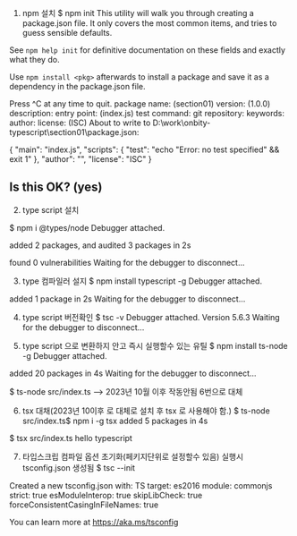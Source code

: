 1. npm 설치
   $ npm init
   This utility will walk you through creating a package.json file.
   It only covers the most common items, and tries to guess sensible defaults.

See `npm help init` for definitive documentation on these fields
and exactly what they do.

Use `npm install <pkg>` afterwards to install a package and
save it as a dependency in the package.json file.

Press ^C at any time to quit.
package name: (section01)
version: (1.0.0)
description:
entry point: (index.js)
test command:
git repository:
keywords:
author:
license: (ISC)
About to write to D:\work\onbity-typescript\section01\package.json:

{
"main": "index.js",
"scripts": {
"test": "echo \"Error: no test specified\" && exit 1"
},
"author": "",
"license": "ISC"
}

## Is this OK? (yes)

2. type script 설치

$ npm i @types/node
Debugger attached.

added 2 packages, and audited 3 packages in 2s

found 0 vulnerabilities
Waiting for the debugger to disconnect...

3. type 컴파일러 설지
   $ npm install typescript -g
   Debugger attached.

added 1 package in 2s
Waiting for the debugger to disconnect...

4. type script 버전확인
   $ tsc -v
   Debugger attached.
   Version 5.6.3
   Waiting for the debugger to disconnect...

5. type script 으로 변환하지 안고 즉시 실행할수 있는 유틸
   $ npm install ts-node -g
   Debugger attached.

added 20 packages in 4s
Waiting for the debugger to disconnect...

$ ts-node src/index.ts --> 2023년 10월 이후 작동안됨 6번으로 대체

6. tsx 대채(2023년 10이후 로 대체로 설치 후 tsx 로 사용해야 함.)
   $ ts-node src/index.ts$ npm i -g tsx
   added 5 packages in 4s

$ tsx src/index.ts
hello typescript

7. 타입스크립 컴파일 옵션 초기화(페키지단위로 설정할수 있음) 실행시 tsconfig.json 생성됨
   $ tsc --init

Created a new tsconfig.json with: TS
target: es2016
module: commonjs
strict: true
esModuleInterop: true
skipLibCheck: true
forceConsistentCasingInFileNames: true

You can learn more at https://aka.ms/tsconfig
